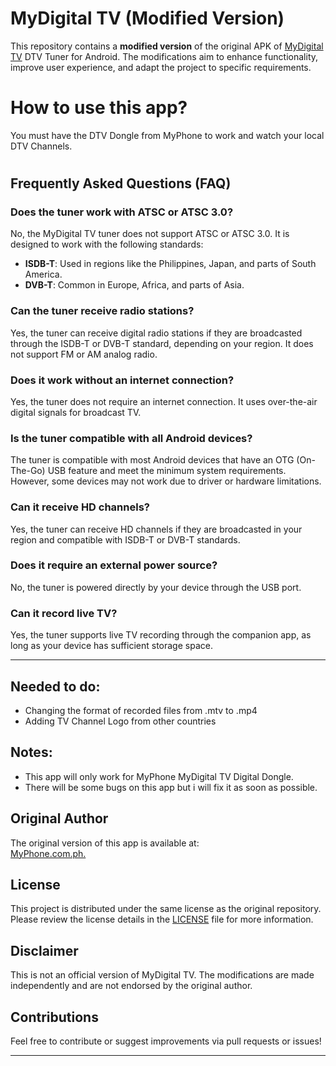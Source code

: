 # MyDigital TV (Modified Version)

This repository contains a **modified version** of the original APK of [MyDigital TV](https://www.myphone.com.ph/product/myphone-dtv-dongle/) DTV Tuner for Android. The modifications aim to enhance functionality, improve user experience, and adapt the project to specific requirements.

# How to use this app?
 You must have the DTV Dongle from MyPhone to work and watch your local DTV Channels.
#

## Frequently Asked Questions (FAQ)

### Does the tuner work with ATSC or ATSC 3.0?  
No, the MyDigital TV tuner does not support ATSC or ATSC 3.0. It is designed to work with the following standards:  
- **ISDB-T**: Used in regions like the Philippines, Japan, and parts of South America.  
- **DVB-T**: Common in Europe, Africa, and parts of Asia.

### Can the tuner receive radio stations?  
Yes, the tuner can receive digital radio stations if they are broadcasted through the ISDB-T or DVB-T standard, depending on your region. It does not support FM or AM analog radio.

### Does it work without an internet connection?  
Yes, the tuner does not require an internet connection. It uses over-the-air digital signals for broadcast TV.

### Is the tuner compatible with all Android devices?  
The tuner is compatible with most Android devices that have an OTG (On-The-Go) USB feature and meet the minimum system requirements. However, some devices may not work due to driver or hardware limitations.

### Can it receive HD channels?  
Yes, the tuner can receive HD channels if they are broadcasted in your region and compatible with ISDB-T or DVB-T standards.

### Does it require an external power source?  
No, the tuner is powered directly by your device through the USB port.

### Can it record live TV?  
Yes, the tuner supports live TV recording through the companion app, as long as your device has sufficient storage space.

---


## Needed to do:
 - Changing the format of recorded files from .mtv to .mp4
 - Adding TV Channel Logo from other countries

## Notes:
 - This app will only work for MyPhone MyDigital TV Digital Dongle.
 - There will be some bugs on this app but i will fix it as soon as possible.

## Original Author
The original version of this app is available at:  
[MyPhone.com.ph.](https://www.myphone.com.ph/product/myphone-dtv-dongle/)

## License
This project is distributed under the same license as the original repository. Please review the license details in the [LICENSE](LICENSE) file for more information.

## Disclaimer
This is not an official version of MyDigital TV. The modifications are made independently and are not endorsed by the original author.

## Contributions
Feel free to contribute or suggest improvements via pull requests or issues!

---
